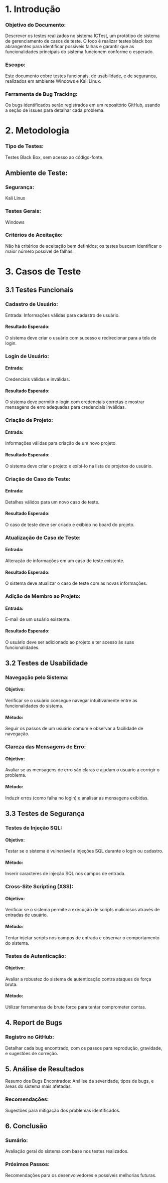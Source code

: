 # 1. Introdução
### Objetivo do Documento:

Descrever os testes realizados no sistema ICTest, um protótipo de sistema de gerenciamento de casos de teste. O foco é realizar testes black box abrangentes para identificar possíveis falhas e garantir que as funcionalidades principais do sistema funcionem conforme o esperado.
### Escopo:
Este documento cobre testes funcionais, de usabilidade, e de segurança, realizados em ambiente Windows e Kali Linux.
### Ferramenta de Bug Tracking:
Os bugs identificados serão registrados em um repositório GitHub, usando a seção de issues para detalhar cada problema.

# 2. Metodologia
### Tipo de Testes:
Testes Black Box, sem acesso ao código-fonte.
## Ambiente de Teste:
### Segurança:
Kali Linux
### Testes Gerais:
Windows
### Critérios de Aceitação:
Não há critérios de aceitação bem definidos; os testes buscam identificar o maior número possível de falhas.
# 3. Casos de Teste
## 3.1 Testes Funcionais
### Cadastro de Usuário:
Entrada: Informações válidas para cadastro de usuário.
#### Resultado Esperado:
O sistema deve criar o usuário com sucesso e redirecionar para a tela de login.
### Login de Usuário:
#### Entrada:
Credenciais válidas e inválidas.
#### Resultado Esperado:
O sistema deve permitir o login com credenciais corretas e mostrar mensagens de erro adequadas para credenciais inválidas.
### Criação de Projeto:
#### Entrada:
Informações válidas para criação de um novo projeto.
#### Resultado Esperado:
O sistema deve criar o projeto e exibi-lo na lista de projetos do usuário.
### Criação de Caso de Teste:
#### Entrada:
Detalhes válidos para um novo caso de teste.
#### Resultado Esperado:
O caso de teste deve ser criado e exibido no board do projeto.
### Atualização de Caso de Teste:
#### Entrada:
Alteração de informações em um caso de teste existente.
#### Resultado Esperado:
O sistema deve atualizar o caso de teste com as novas informações.
### Adição de Membro ao Projeto:
#### Entrada:
E-mail de um usuário existente.
#### Resultado Esperado:
O usuário deve ser adicionado ao projeto e ter acesso às suas funcionalidades.
## 3.2 Testes de Usabilidade
### Navegação pelo Sistema:
#### Objetivo:
Verificar se o usuário consegue navegar intuitivamente entre as funcionalidades do sistema.
#### Método:
Seguir os passos de um usuário comum e observar a facilidade de navegação.
### Clareza das Mensagens de Erro:
#### Objetivo:
Avaliar se as mensagens de erro são claras e ajudam o usuário a corrigir o problema.
#### Método:
Induzir erros (como falha no login) e analisar as mensagens exibidas.
## 3.3 Testes de Segurança
### Testes de Injeção SQL:
#### Objetivo:
Testar se o sistema é vulnerável a injeções SQL durante o login ou cadastro.
#### Método:
Inserir caracteres de injeção SQL nos campos de entrada.
### Cross-Site Scripting (XSS):
#### Objetivo:
Verificar se o sistema permite a execução de scripts maliciosos através de entradas de usuário.
#### Método:
Tentar injetar scripts nos campos de entrada e observar o comportamento do sistema.
### Testes de Autenticação:
#### Objetivo:
Avaliar a robustez do sistema de autenticação contra ataques de força bruta.
#### Método:
Utilizar ferramentas de brute force para tentar comprometer contas.
## 4. Report de Bugs
### Registro no GitHub:
Detalhar cada bug encontrado, com os passos para reprodução, gravidade, e sugestões de correção.
## 5. Análise de Resultados
Resumo dos Bugs Encontrados: Análise da severidade, tipos de bugs, e áreas do sistema mais afetadas.
### Recomendações:
Sugestões para mitigação dos problemas identificados.
## 6. Conclusão
### Sumário:
Avaliação geral do sistema com base nos testes realizados.
### Próximos Passos:
Recomendações para os desenvolvedores e possíveis melhorias futuras.